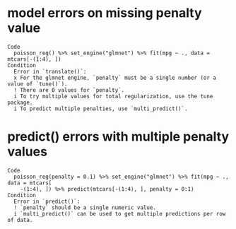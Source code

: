 # model errors on missing penalty value

    Code
      poisson_reg() %>% set_engine("glmnet") %>% fit(mpg ~ ., data = mtcars[-(1:4), ])
    Condition
      Error in `translate()`:
      x For the glmnet engine, `penalty` must be a single number (or a value of `tune()`).
      ! There are 0 values for `penalty`.
      i To try multiple values for total regularization, use the tune package.
      i To predict multiple penalties, use `multi_predict()`.

# predict() errors with multiple penalty values

    Code
      poisson_reg(penalty = 0.1) %>% set_engine("glmnet") %>% fit(mpg ~ ., data = mtcars[
        -(1:4), ]) %>% predict(mtcars[-(1:4), ], penalty = 0:1)
    Condition
      Error in `predict()`:
      ! `penalty` should be a single numeric value.
      i `multi_predict()` can be used to get multiple predictions per row of data.

